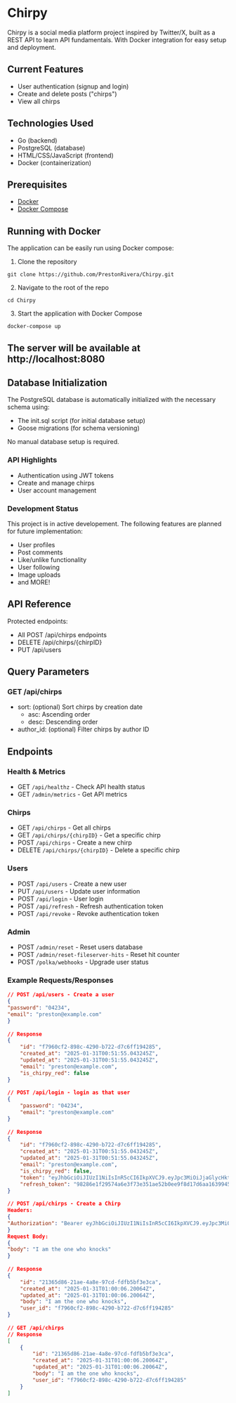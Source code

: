 # Chirpy

Chirpy is a social media platform project inspired by Twitter/X, built as a REST API to learn API fundamentals.
With Docker integration for easy setup and deployment.

## Current Features

- User authentication (signup and login)
- Create and delete posts ("chirps")
- View all chirps

## Technologies Used

- Go (backend)
- PostgreSQL (database)
- HTML/CSS/JavaScript (frontend)
- Docker (containerization)

## Prerequisites

- [Docker](https://docs.docker.com/get-docker/)
- [Docker Compose](https://docs.docker.com/compose/install/)

## Running with Docker

The application can be easily run using Docker compose:

1. Clone the repository

```git clone https://github.com/PrestonRivera/Chirpy.git```

2. Navigate to the root of the repo

```cd Chirpy```

3. Start the application with Docker Compose

```docker-compose up```

## The server will be available at http://localhost:8080

## Database Initialization

The PostgreSQL database is automatically initialized with the necessary schema using:
- The init.sql script (for initial database setup)
- Goose migrations (for schema versioning)

No manual database setup is required.

### API Highlights

- Authentication using JWT tokens
- Create and manage chirps
- User account management

### Development Status

This project is in active developement. The following features are planned for future implementation:

- User profiles
- Post comments
- Like/unlike functionality
- User following
- Image uploads
- and MORE!

## API Reference
Protected endpoints:
 - All POST /api/chirps endpoints
 - DELETE /api/chirps/{chirpID}
 - PUT /api/users
 
## Query Parameters
### GET /api/chirps
- sort: (optional) Sort chirps by creation date
    - asc: Ascending order
    - desc: Descending order
- author_id: (optional) Filter chirps by author ID
 
## Endpoints
 
### Health & Metrics
- GET `/api/healthz` - Check API health status
- GET `/admin/metrics` - Get API metrics
 
### Chirps
- GET `/api/chirps` - Get all chirps
- GET `/api/chirps/{chirpID}` - Get a specific chirp
- POST `/api/chirps` - Create a new chirp
- DELETE `/api/chirps/{chirpID}` - Delete a specific chirp
 
### Users
- POST `/api/users` - Create a new user
- PUT `/api/users` - Update user information
- POST `/api/login` - User login
- POST `/api/refresh` - Refresh authentication token
- POST `/api/revoke` - Revoke authentication token
 
### Admin
- POST `/admin/reset` - Reset users database
- POST `/admin/reset-fileserver-hits` - Reset hit counter
- POST `/polka/webhooks` - Upgrade user status
 
### Example Requests/Responses
 
```json
// POST /api/users - Create a user
{
"password": "04234",
"email": "preston@example.com"
}
 
// Response
{
    "id": "f7960cf2-898c-4290-b722-d7c6ff194285",
    "created_at": "2025-01-31T00:51:55.043245Z",
    "updated_at": "2025-01-31T00:51:55.043245Z",
    "email": "preston@example.com",
    "is_chirpy_red": false
}
 
// POST /api/login - login as that user
{
    "password": "04234",
    "email": "preston@example.com"
}
 
// Response
{
    "id": "f7960cf2-898c-4290-b722-d7c6ff194285",
    "created_at": "2025-01-31T00:51:55.043245Z",
    "updated_at": "2025-01-31T00:51:55.043245Z",
    "email": "preston@example.com",
    "is_chirpy_red": false,
    "token": "eyJhbGciOiJIUzI1NiIsInR5cCI6IkpXVCJ9.eyJpc3MiOiJjaGlycHktYWNjZXNzIiwic3ViIjoiZjc5NjBjZjItODk4Yy00MjkwLWI3MjItZDdjNmZmMTk0Mjg1IiwiZXhwIjoxNzM4MzEwMDI4LCJpYXQiOjE3MzgzMDY0Mjh9.18LL-SHykTrHLzyH7SyV8qPf-NuPghUkaCsdZCJ-H_U",
    "refresh_token": "98286e1f29574a6e3f73e351ae52b0ee9f8d17d6aa163994543e58c31cc7a0d9"
}
 
// POST /api/chirps - Create a Chirp
Headers:
{
"Authorization": "Bearer eyJhbGciOiJIUzI1NiIsInR5cCI6IkpXVCJ9.eyJpc3MiOiJjaGlycHktYWNjZXNzIiwic3ViIjoiZjc5NjBjZjItODk4Yy00MjkwLWI3MjItZDdjNmZmMTk0Mjg1IiwiZXhwIjoxNzM4MzEwMDI4LCJpYXQiOjE3MzgzMDY0Mjh9.18LL-SHykTrHLzyH7SyV8qPf-NuPghUkaCsdZCJ-H_U"
}
Request Body:
{
"body": "I am the one who knocks"
}
 
// Response 
{
    "id": "21365d86-21ae-4a8e-97cd-fdfb5bf3e3ca",
    "created_at": "2025-01-31T01:00:06.20064Z",
    "updated_at": "2025-01-31T01:00:06.20064Z",
    "body": "I am the one who knocks",
    "user_id": "f7960cf2-898c-4290-b722-d7c6ff194285"
}
 
// GET /api/chirps
// Response
[
    {
        "id": "21365d86-21ae-4a8e-97cd-fdfb5bf3e3ca",
        "created_at": "2025-01-31T01:00:06.20064Z",
        "updated_at": "2025-01-31T01:00:06.20064Z",
        "body": "I am the one who knocks",
        "user_id": "f7960cf2-898c-4290-b722-d7c6ff194285"
    }
]
```